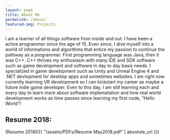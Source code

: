```yaml
---
layout: page
title: About Me
permalink: /about/
featured-img: Project1
---
```


   I am a learner of all things software from inside and out. I have been a active programmer since the age of 15. Even since, I dive myself into a world of informations and algorithms that entice my passion to continue the pathway as a programmer. First programming language was Java, then it was C++. C++ thrives my enthusiasm with many IDE and SDK software such as game development and software in day to day basis needs. I specialized in game development such as Unity and Unreal Engine 4 and .NET devlopment for desktop apps and sometimes websites. I am right now currently learning VR development so I can kickstart my career as maybe a future indie game developer. Even to this day, I am still learning each and every day to learn more about software implematation and how real world development works as time passes since learning my first code, “Hello World”!

## Resume 2018:
[Resume 2018]({{ "/assets/PDFs/Resume May2018.pdf" | absolute_url }})


